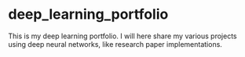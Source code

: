 # deep_learning_portfolio
This is my deep learning portfolio. I will here share my various projects using deep neural networks, like research paper implementations.
